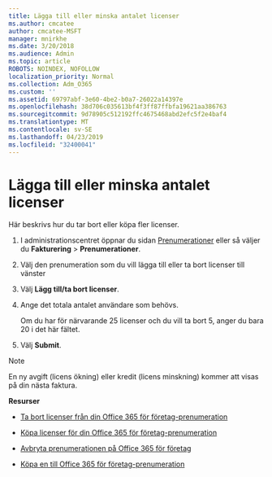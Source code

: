 ```yaml
---
title: Lägga till eller minska antalet licenser
ms.author: cmcatee
author: cmcatee-MSFT
manager: mnirkhe
ms.date: 3/20/2018
ms.audience: Admin
ms.topic: article
ROBOTS: NOINDEX, NOFOLLOW
localization_priority: Normal
ms.collection: Adm_O365
ms.custom: ''
ms.assetid: 69797abf-3e60-4be2-b0a7-26022a14397e
ms.openlocfilehash: 38d706c035613bf4f3ff87ffbfa19621aa386763
ms.sourcegitcommit: 9d78905c512192ffc4675468abd2efc5f2e4baf4
ms.translationtype: MT
ms.contentlocale: sv-SE
ms.lasthandoff: 04/23/2019
ms.locfileid: "32400041"
---
```

# <a name="how-to-add-or-reduce-licenses"></a>Lägga till eller minska antalet licenser

Här beskrivs hur du tar bort eller köpa fler licenser.
  
1. I administrationscentret öppnar du sidan [Prenumerationer](https://go.microsoft.com/fwlink/p/?linkid=842054) eller så väljer du **Fakturering** \> **Prenumerationer**.
    
2. Välj den prenumeration som du vill lägga till eller ta bort licenser till vänster
    
3. Välj **Lägg till/ta bort licenser**.
    
4. Ange det totala antalet användare som behövs.
    
    Om du har för närvarande 25 licenser och du vill ta bort 5, anger du bara 20 i det här fältet.
    
5. Välj **Submit**.
    
> [!NOTE]
> En ny avgift (licens ökning) eller kredit (licens minskning) kommer att visas på din nästa faktura. 
  
 **Resurser**
  
- [Ta bort licenser från din Office 365 för företag-prenumeration](https://support.office.com/article/9c64d127-e2dd-4ecc-81f5-2f87e5a74803)
    
- [Köpa licenser för din Office 365 för företag-prenumeration](https://support.office.com/article/36081d8d-b3fa-4948-8c34-e217bba825e1)
    
- [Avbryta prenumerationen på Office 365 för företag](https://support.office.com/article/b1bc0bef-4608-4601-813a-cdd9f746709a)
    
- [Köpa en till Office 365 för företag-prenumeration](https://support.office.com/article/fab3b86c-3359-4042-8692-5d4dc7550b7c)
    

